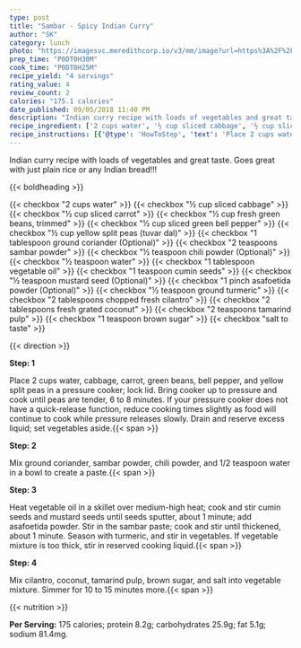 ```yaml
---
type: post
title: "Sambar - Spicy Indian Curry"
author: "SK"
category: lunch
photo: "https://imagesvc.meredithcorp.io/v3/mm/image?url=https%3A%2F%2Fimages.media-allrecipes.com%2Fuserphotos%2F2614641.jpg"
prep_time: "P0DT0H30M"
cook_time: "P0DT0H25M"
recipe_yield: "4 servings"
rating_value: 4
review_count: 2
calories: "175.1 calories"
date_published: 09/05/2018 11:40 PM
description: "Indian curry recipe with loads of vegetables and great taste. Goes great with just plain rice or any Indian bread!!!"
recipe_ingredient: ['2 cups water', '½ cup sliced cabbage', '½ cup sliced carrot', '½ cup fresh green beans, trimmed', '½ cup sliced green bell pepper', '½ cup yellow split peas (tuvar dal)', '1 tablespoon ground coriander', '2 teaspoons sambar powder', '½ teaspoon chili powder', '½ teaspoon water', '1 tablespoon vegetable oil', '1 teaspoon cumin seeds', '½ teaspoon mustard seed', '1 pinch asafoetida powder', '½ teaspoon ground turmeric', '2 tablespoons chopped fresh cilantro', '2 tablespoons fresh grated coconut', '2 teaspoons tamarind pulp', '1 teaspoon brown sugar', 'salt to taste']
recipe_instructions: [{'@type': 'HowToStep', 'text': 'Place 2 cups water, cabbage, carrot, green beans, bell pepper, and yellow split peas in a pressure cooker; lock lid. Bring cooker up to pressure and cook until peas are tender, 6 to 8 minutes. If your pressure cooker does not have a quick-release function, reduce cooking times slightly as food will continue to cook while pressure releases slowly. Drain and reserve excess liquid; set vegetables aside.\n'}, {'@type': 'HowToStep', 'text': 'Mix ground coriander, sambar powder, chili powder, and 1/2 teaspoon water in a bowl to create a paste.\n'}, {'@type': 'HowToStep', 'text': 'Heat vegetable oil in a skillet over medium-high heat; cook and stir cumin seeds and mustard seeds until seeds sputter, about 1 minute; add asafoetida powder. Stir in the sambar paste; cook and stir until thickened, about 1 minute. Season with turmeric, and stir in vegetables. If vegetable mixture is too thick, stir in reserved cooking liquid.\n'}, {'@type': 'HowToStep', 'text': 'Mix cilantro, coconut, tamarind pulp, brown sugar, and salt into vegetable mixture. Simmer for 10 to 15 minutes more.\n'}]
---
```


Indian curry recipe with loads of vegetables and great taste. Goes great with just plain rice or any Indian bread!!! 

{{< boldheading >}}

{{< checkbox "2 cups water" >}}
{{< checkbox "½ cup sliced cabbage" >}}
{{< checkbox "½ cup sliced carrot" >}}
{{< checkbox "½ cup fresh green beans, trimmed" >}}
{{< checkbox "½ cup sliced green bell pepper" >}}
{{< checkbox "½ cup yellow split peas (tuvar dal)" >}}
{{< checkbox "1 tablespoon ground coriander  (Optional)" >}}
{{< checkbox "2 teaspoons sambar powder" >}}
{{< checkbox "½ teaspoon chili powder  (Optional)" >}}
{{< checkbox "½ teaspoon water" >}}
{{< checkbox "1 tablespoon vegetable oil" >}}
{{< checkbox "1 teaspoon cumin seeds" >}}
{{< checkbox "½ teaspoon mustard seed  (Optional)" >}}
{{< checkbox "1 pinch asafoetida powder  (Optional)" >}}
{{< checkbox "½ teaspoon ground turmeric" >}}
{{< checkbox "2 tablespoons chopped fresh cilantro" >}}
{{< checkbox "2 tablespoons fresh grated coconut" >}}
{{< checkbox "2 teaspoons tamarind pulp" >}}
{{< checkbox "1 teaspoon brown sugar" >}}
{{< checkbox "salt to taste" >}}


{{< direction >}}

**Step: 1**

Place 2 cups water, cabbage, carrot, green beans, bell pepper, and yellow split peas in a pressure cooker; lock lid. Bring cooker up to pressure and cook until peas are tender, 6 to 8 minutes. If your pressure cooker does not have a quick-release function, reduce cooking times slightly as food will continue to cook while pressure releases slowly. Drain and reserve excess liquid; set vegetables aside.{{< span >}}

**Step: 2**

Mix ground coriander, sambar powder, chili powder, and 1/2 teaspoon water in a bowl to create a paste.{{< span >}}

**Step: 3**

Heat vegetable oil in a skillet over medium-high heat; cook and stir cumin seeds and mustard seeds until seeds sputter, about 1 minute; add asafoetida powder. Stir in the sambar paste; cook and stir until thickened, about 1 minute. Season with turmeric, and stir in vegetables. If vegetable mixture is too thick, stir in reserved cooking liquid.{{< span >}}

**Step: 4**

Mix cilantro, coconut, tamarind pulp, brown sugar, and salt into vegetable mixture. Simmer for 10 to 15 minutes more.{{< span >}}

{{< nutrition >}}

**Per Serving:** 175 calories; protein 8.2g; carbohydrates 25.9g; fat 5.1g; sodium 81.4mg.